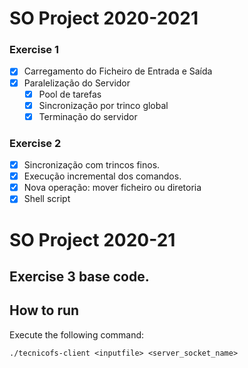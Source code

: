 # SO Project 2020-2021

### Exercise 1

- [x] Carregamento do Ficheiro de Entrada e Saída
- [x] Paralelização do Servidor
  - [x] Pool de tarefas
  - [x] Sincronização por trinco global
  - [x] Terminação do servidor

### Exercise 2

- [x] Sincronização com trincos finos.
- [x] Execução incremental dos comandos.
- [x] Nova operação: mover ficheiro ou diretoria
- [x] Shell script

# SO Project 2020-21

## Exercise 3 base code.

## How to run

Execute the following command:

```
./tecnicofs-client <inputfile> <server_socket_name>
```
